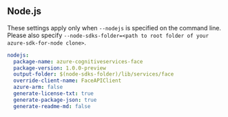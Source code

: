 ## Node.js

These settings apply only when `--nodejs` is specified on the command line.
Please also specify `--node-sdks-folder=<path to root folder of your azure-sdk-for-node clone>`.

``` yaml $(nodejs)
nodejs:
  package-name: azure-cognitiveservices-face
  package-version: 1.0.0-preview
  output-folder: $(node-sdks-folder)/lib/services/face
  override-client-name: FaceAPIClient
  azure-arm: false
  generate-license-txt: true
  generate-package-json: true
  generate-readme-md: false
```
